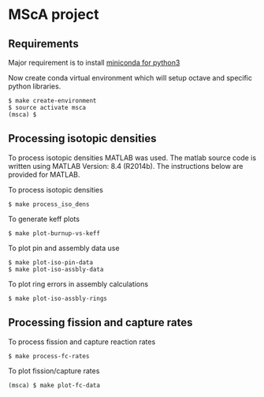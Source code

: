 # MScA project

## Requirements

Major requirement is to install [miniconda for python3](https://docs.conda.io/en/latest/miniconda.html)

Now create conda virtual environment which will setup octave and specific python libraries.

    $ make create-environment
    $ source activate msca
    (msca) $

## Processing isotopic densities
   
To process isotopic densities MATLAB was used.
The matlab source code is written using MATLAB Version: 8.4 (R2014b).
The instructions below are provided for MATLAB.

To process isotopic densities

    $ make process_iso_dens
    
To generate keff plots

    $ make plot-burnup-vs-keff

To plot pin and assembly data use

    $ make plot-iso-pin-data
    $ make plot-iso-assbly-data
    
To plot ring errors in assembly calculations

    $ make plot-iso-assbly-rings
    
## Processing fission and capture rates

To process fission and capture reaction rates

    $ make process-fc-rates

To plot fission/capture rates

    (msca) $ make plot-fc-data
